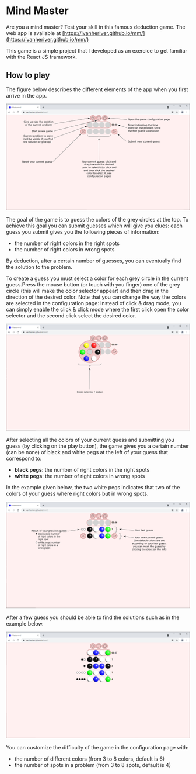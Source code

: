 # Mind Master

Are you a mind master? Test your skill in this famous deduction game. The web app is available at [https://ivanheriver.github.io/mm/](https://ivanheriver.github.io/mm/)

This game is a simple project that I developed as an exercice to get familiar with the React JS framework. 

## How to play

The figure below describes the different elements of the app when you first arrive in the app.

![help_img_1](/public/help/help_1.png)

The goal of the game is to guess the colors of the grey circles at the top.
To achieve this goal you can submit guesses which will give you clues: each guess you submit gives you the following pieces of information:
* the number of right colors in the right spots
* the number of right colors in wrong spots

By deduction, after a certain number of guesses, you can eventually find the solution to the problem.

To create a guess you must select a color for each grey circle in the current guess.Press the mouse button (or touch with you finger) one of the grey circle (this will make the color selector appear) and then drag in the direction of the desired color.
Note that you can change the way the colors are selected in the configuration page: instead of click & drag mode, you can simply enable the click & click mode where the first click open the color selector and the second click select the desired color.

![help_img_2](/public/help/help_2.png)

After selecting all the colors of your current guess and submitting you guess (by clicking on the play button), the game gives you a certain number (can be none) of black and white pegs at the left of your guess that correspond to:
* **black pegs**: the number of right colors in the right spots
* **white pegs**: the number of right colors in wrong spots

In the example given below, the two white pegs indicates that two of the colors of your guess where right colors but in wrong spots.

![help_img_3](/public/help/help_3.png)

After a few guess you should be able to find the solutions such as in the example below.

![help_img_4](/public/help/help_4.png)

You can customize the difficulty of the game in the configuration page with: 
* the number of different colors (from 3 to 8 colors, default is 6)
* the number of spots in a problem (from 3 to 8 spots, default is 4)

